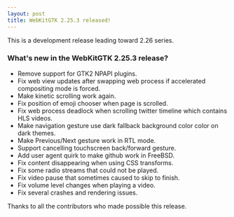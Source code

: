 ```yaml
---
layout: post
title: WebKitGTK 2.25.3 released!
---
```


This is a development release leading toward 2.26 series.

### What's new in the WebKitGTK 2.25.3 release?

 - Remove support for GTK2 NPAPI plugins.
 - Fix web view updates after swapping web process if accelerated compositing mode is forced.
 - Make kinetic scrolling work again.
 - Fix position of emoji chooser when page is scrolled.
 - Fix web process deadlock when scrolling twitter timeline which contains HLS videos.
 - Make navigation gesture use dark fallback background color color on dark themes.
 - Make Previous/Next gesture work in RTL mode.
 - Support cancelling touchscreen back/forward gesture.
 - Add user agent quirk to make github work in FreeBSD.
 - Fix content disappearing when using CSS transforms.
 - Fix some radio streams that could not be played.
 - Fix video pause that sometimes caused to skip to finish.
 - Fix volume level changes when playing a video.
 - Fix several crashes and rendering issues.

Thanks to all the contributors who made possible this release.
